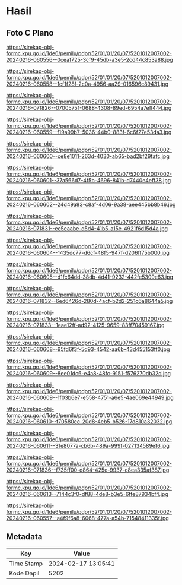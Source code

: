 # Hasil

## Foto C Plano

https://sirekap-obj-formc.kpu.go.id/1de6/pemilu/pdpr/52/01/01/20/07/5201012007002-20240216-060556--0ceaf725-3cf9-45db-a3e5-2cd44c853a88.jpg

https://sirekap-obj-formc.kpu.go.id/1de6/pemilu/pdpr/52/01/01/20/07/5201012007002-20240216-060558--1cf1f28f-2c0a-4956-aa29-016596c89431.jpg

https://sirekap-obj-formc.kpu.go.id/1de6/pemilu/pdpr/52/01/01/20/07/5201012007002-20240216-071826--07005751-0688-4308-89ed-6954a7eff444.jpg

https://sirekap-obj-formc.kpu.go.id/1de6/pemilu/pdpr/52/01/01/20/07/5201012007002-20240216-060559--f19a99b7-5036-44b0-883f-6c6f27e53da3.jpg

https://sirekap-obj-formc.kpu.go.id/1de6/pemilu/pdpr/52/01/01/20/07/5201012007002-20240216-060600--ce8e1011-263d-4030-ab65-bad2bf29fafc.jpg

https://sirekap-obj-formc.kpu.go.id/1de6/pemilu/pdpr/52/01/01/20/07/5201012007002-20240216-060601--37a566d7-4f5b-4696-841b-d7440e4eff38.jpg

https://sirekap-obj-formc.kpu.go.id/1de6/pemilu/pdpr/52/01/01/20/07/5201012007002-20240216-060602--24d49a83-c8af-4d06-9a38-aee445bb8b46.jpg

https://sirekap-obj-formc.kpu.go.id/1de6/pemilu/pdpr/52/01/01/20/07/5201012007002-20240216-071831--ee5eaabe-d5d4-41b5-a15e-4921f6d15d4a.jpg

https://sirekap-obj-formc.kpu.go.id/1de6/pemilu/pdpr/52/01/01/20/07/5201012007002-20240216-060604--1435dc77-d6cf-48f5-947f-d206ff75b000.jpg

https://sirekap-obj-formc.kpu.go.id/1de6/pemilu/pdpr/52/01/01/20/07/5201012007002-20240216-060605--d1fc64dd-38db-4d41-9232-442fe5309e63.jpg

https://sirekap-obj-formc.kpu.go.id/1de6/pemilu/pdpr/52/01/01/20/07/5201012007002-20240216-071832--6ed6426d-280d-4acf-b2d2-251c6a8644a5.jpg

https://sirekap-obj-formc.kpu.go.id/1de6/pemilu/pdpr/52/01/01/20/07/5201012007002-20240216-071833--1eae12ff-ad92-4125-9659-83ff70459167.jpg

https://sirekap-obj-formc.kpu.go.id/1de6/pemilu/pdpr/52/01/01/20/07/5201012007002-20240216-060608--95fd6f3f-5d93-4542-aa6b-43d455153ff0.jpg

https://sirekap-obj-formc.kpu.go.id/1de6/pemilu/pdpr/52/01/01/20/07/5201012007002-20240216-060609--8ee01dc6-e4a8-48fc-9151-f576270db32d.jpg

https://sirekap-obj-formc.kpu.go.id/1de6/pemilu/pdpr/52/01/01/20/07/5201012007002-20240216-060609--1f03b6e7-e558-4751-a6e5-4ae069e44949.jpg

https://sirekap-obj-formc.kpu.go.id/1de6/pemilu/pdpr/52/01/01/20/07/5201012007002-20240216-060610--f70580ec-20d8-4eb5-b526-17d810a32032.jpg

https://sirekap-obj-formc.kpu.go.id/1de6/pemilu/pdpr/52/01/01/20/07/5201012007002-20240216-060611--31e8077a-cb6b-489a-999f-027134589ef6.jpg

https://sirekap-obj-formc.kpu.go.id/1de6/pemilu/pdpr/52/01/01/20/07/5201012007002-20240216-071836--f735ff00-d864-425e-9937-c8ea335af387.jpg

https://sirekap-obj-formc.kpu.go.id/1de6/pemilu/pdpr/52/01/01/20/07/5201012007002-20240216-060613--7144c3f0-df88-4de8-b3e5-6ffe87934bf4.jpg

https://sirekap-obj-formc.kpu.go.id/1de6/pemilu/pdpr/52/01/01/20/07/5201012007002-20240216-060557--a4f9f6a8-6068-477a-a54b-71548411335f.jpg


## Metadata

| Key        | Value               |
| ---------- | ------------------- |
| Time Stamp | 2024-02-17 13:05:41 |
| Kode Dapil | 5202                |



